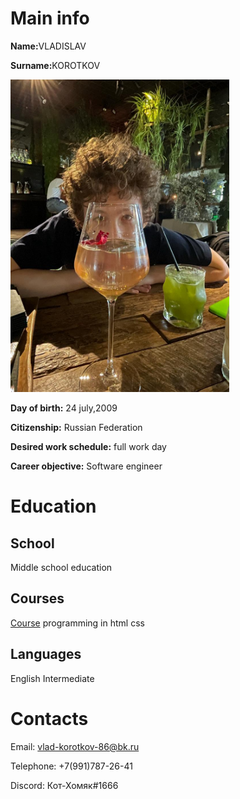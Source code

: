 # Main info
<b>Name:</b>VLADISLAV

<b>Surname:</b>KOROTKOV

<img src="https://github.com/trokor230/trokor230/blob/main/photos/image-05-06-22-05-08.jpeg" height="500px" width="350px">

<b>Day of birth:</b> 24 july,2009 

<b>Citizenship:</b> Russian Federation

<b>Desired work schedule:</b> full work day

<b>Career objective:</b> Software engineer

# Education
## School
Middle school education
## Courses
[Course](http://www.dnttm.su/) programming in html css

## Languages

English Intermediate

# Contacts
Email: vlad-korotkov-86@bk.ru 

Telephone: +7(991)787-26-41



Discord: Кот-Хомяк#1666
